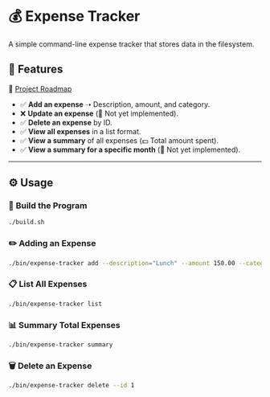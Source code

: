 # 💰 **Expense Tracker**

A simple command-line expense tracker that stores data in the filesystem.

## 🚀 **Features**

🔗 [Project Roadmap](https://roadmap.sh/projects/expense-tracker)

- ✅ **Add an expense** ➝ Description, amount, and category.
- ❌ **Update an expense** (🚧 Not yet implemented).
- ✅ **Delete an expense** by ID.
- ✅ **View all expenses** in a list format.
- ✅ **View a summary** of all expenses (💵 Total amount spent).
- ✅ **View a summary for a specific month** (🚧 Not yet implemented).

---

## ⚙️ **Usage**

### 🔨 **Build the Program**

```sh
./build.sh
```

### ✏️ **Adding an Expense**

```sh
./bin/expense-tracker add --description="Lunch" --amount 150.00 --category="Food"
```

### 📋 **List All Expenses**

```sh
./bin/expense-tracker list
```

### 📊 **Summary Total Expenses**

```sh
./bin/expense-tracker summary
```

### 🗑️ **Delete an Expense**

```sh
./bin/expense-tracker delete --id 1
```
